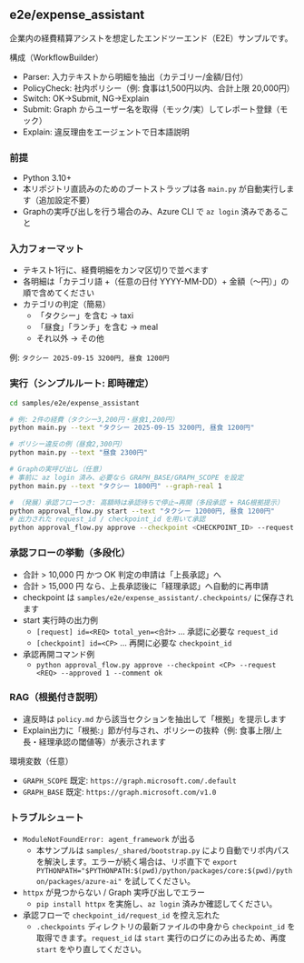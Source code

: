 ## e2e/expense_assistant

企業内の経費精算アシストを想定したエンドツーエンド（E2E）サンプルです。

構成（WorkflowBuilder）
- Parser: 入力テキストから明細を抽出（カテゴリー/金額/日付）
- PolicyCheck: 社内ポリシー（例: 食事は1,500円以内、合計上限 20,000円）
- Switch: OK→Submit, NG→Explain
- Submit: Graph からユーザー名を取得（モック/実）してレポート登録（モック）
- Explain: 違反理由をエージェントで日本語説明

### 前提
- Python 3.10+
- 本リポジトリ直読みのためのブートストラップは各 `main.py` が自動実行します（追加設定不要）
- Graphの実呼び出しを行う場合のみ、Azure CLI で `az login` 済みであること

### 入力フォーマット
- テキスト1行に、経費明細をカンマ区切りで並べます
- 各明細は「カテゴリ語 +（任意の日付 YYYY-MM-DD）+ 金額（〜円）」の順で含めてください
- カテゴリの判定（簡易）
  - 「タクシー」を含む → taxi
  - 「昼食」「ランチ」を含む → meal
  - それ以外 → その他

例: `タクシー 2025-09-15 3200円, 昼食 1200円`

### 実行（シンプルルート: 即時確定）
```bash
cd samples/e2e/expense_assistant

# 例: 2件の経費（タクシー3,200円・昼食1,200円）
python main.py --text "タクシー 2025-09-15 3200円, 昼食 1200円"

# ポリシー違反の例（昼食2,300円）
python main.py --text "昼食 2300円"

# Graphの実呼び出し（任意）
# 事前に az login 済み、必要なら GRAPH_BASE/GRAPH_SCOPE を設定
python main.py --text "タクシー 1800円" --graph-real 1

# （発展）承認フローつき: 高額時は承認待ちで停止→再開（多段承認 + RAG根拠提示）
python approval_flow.py start --text "タクシー 12000円, 昼食 1200円"
# 出力された request_id / checkpoint_id を用いて承認
python approval_flow.py approve --checkpoint <CHECKPOINT_ID> --request <REQUEST_ID> --approved 1 --comment ok
```

### 承認フローの挙動（多段化）
- 合計 > 10,000 円 かつ OK 判定の申請は「上長承認」へ
- 合計 > 15,000 円 なら、上長承認後に「経理承認」へ自動的に再申請
- checkpoint は `samples/e2e/expense_assistant/.checkpoints/` に保存されます
- start 実行時の出力例
  - `[request] id=<REQ> total_yen=<合計>` … 承認に必要な `request_id`
  - `[checkpoint] id=<CP>` … 再開に必要な `checkpoint_id`
- 承認再開コマンド例
  - `python approval_flow.py approve --checkpoint <CP> --request <REQ> --approved 1 --comment ok`

### RAG（根拠付き説明）
- 違反時は `policy.md` から該当セクションを抽出して「根拠」を提示します
- Explain出力に「根拠:」節が付与され、ポリシーの抜粋（例: 食事上限/上長・経理承認の閾値等）が表示されます

環境変数（任意）
- `GRAPH_SCOPE` 既定: `https://graph.microsoft.com/.default`
- `GRAPH_BASE` 既定: `https://graph.microsoft.com/v1.0`

### トラブルシュート
- `ModuleNotFoundError: agent_framework` が出る
  - 本サンプルは `samples/_shared/bootstrap.py` により自動でリポ内パスを解決します。エラーが続く場合は、リポ直下で `export PYTHONPATH="$PYTHONPATH:$(pwd)/python/packages/core:$(pwd)/python/packages/azure-ai"` を試してください。
- `httpx` が見つからない / Graph 実呼び出しでエラー
  - `pip install httpx` を実施し、`az login` 済みか確認してください。
- 承認フローで `checkpoint_id/request_id` を控え忘れた
  - `.checkpoints` ディレクトリの最新ファイルの中身から `checkpoint_id` を取得できます。`request_id` は `start` 実行のログにのみ出るため、再度 `start` をやり直してください。
